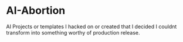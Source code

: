# AI-Abortion
AI Projects or templates I hacked on or created that I decided I couldnt transform into something worthy of production release.
